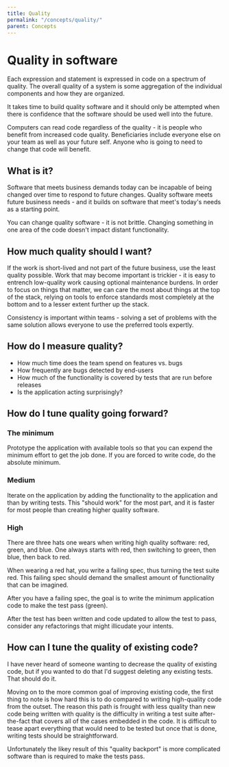 ```yaml
---
title: Quality
permalink: "/concepts/quality/"
parent: Concepts
---
```


# Quality in software

Each expression and statement is expressed in code on a spectrum of quality. The overall quality of a system is some aggregation of the individual components and how they are organized.

It takes time to build quality software and it should only be attempted when there is confidence that the software should be used well into the future.

Computers can read code regardless of the quality - it is people who benefit from increased code quality. Beneficiaries include everyone else on your team as well as your future self. Anyone who is going to need to change that code will benefit.

## What is it?

Software that meets business demands today can be incapable of being changed over time to respond to future changes. Quality software meets future business needs - and it builds on software that meet's today's needs as a starting point.

You can change quality software - it is not brittle. Changing something in one area of the code doesn't impact distant functionality.

## How much quality should I want?

If the work is short-lived and not part of the future business, use the least quality possible. Work that may become important is trickier - it is easy to entrench low-quality work causing optional maintenance burdens.
In order to focus on things that matter, we can care the most about things at the top of the stack, relying on tools to enforce standards most completely at the bottom and to a lesser extent further up the stack.

Consistency is important within teams - solving a set of problems with the same solution allows everyone to use the preferred tools expertly.

## How do I measure quality?

 - How much time does the team spend on features vs. bugs
 - How frequently are bugs detected by end-users
 - How much of the functionality is covered by tests that are run before releases
 - Is the application acting surprisingly?

## How do I tune quality going forward?

### The minimum

Prototype the application with available tools so that you can expend the minimum effort to get the job done. If you are forced to write code, do the absolute minimum.

### Medium

Iterate on the application by adding the functionality to the application and than by writing tests. This "should work" for the most part, and it is faster for most people than creating higher quality software.

### High

There are three hats one wears when writing high quality software: red, green, and blue. One always starts with red, then switching to green, then blue, then back to red.

When wearing a red hat, you write a failing spec, thus turning the test suite red. This failing spec should demand the smallest amount of functionality that can be imagined.

After you have a failing spec, the goal is to write the minimum application code to make the test pass (green).

After the test has been written and code updated to allow the test to pass, consider any refactorings that might illicudate your intents.

## How can I tune the quality of existing code?

I have never heard of someone wanting to decrease the quality of existing code, but if you wanted to do that I'd suggest deleting any existing tests. That should do it.

Moving on to the more common goal of improving existing code, the first thing to note is how hard this is to do compared to writing high-quality code from the outset. The reason this path is frought with less quality than new code being written with quality is the difficulty in writing a test suite after-the-fact that covers all of the cases embedded in the code. It is difficult to tease apart everything that would need to be tested but once that is done, writing tests should be straightforward.

Unfortunately the likey result of this "quality backport" is more complicated software than is required to make the tests pass.
